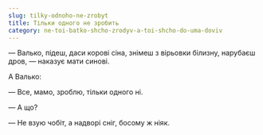 ```yaml
---
slug: tilky-odnoho-ne-zrobyt
title: Тільки одного не зробить
category: ne-toi-batko-shcho-zrodyv-a-toi-shcho-do-uma-doviv
---
```

— Валько, підеш, даси корові сіна, знімеш з вірьовки білизну, нарубаєш дров, — наказує мати синові.

А Валько:

— Все, мамо, зроблю, тільки одного ні.

— А що?

— Не взую чобіт, а надворі сніг, босому ж ніяк.
